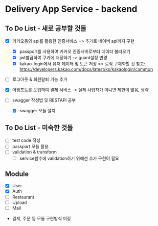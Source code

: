 # Delivery App Service - backend

## To Do List - 새로 공부할 것들

- [x] 카카오등의 api를 활용한 인증서비스 => 추가로 네이버 api까지 구현

  - [x] passport를 사용하여 카카오 인증서버로부터 데이터 불러오기
  - [x] jwt발급하여 쿠키에 저장하기 -> guard설정 변경
  - [x] kakao-login에서 유저 데이터 및 토큰 저장 => 로직 구체화할 것
        참고: https://developers.kakao.com/docs/latest/ko/kakaologin/common

- [ ] 로그아웃 & 회원탈퇴 기능 추가

- [x] 아임포트를 도입하여 결제 서비스 -> 실제 사업자가 아니면 제한이 많음, 생략
- [ ] swagger 작성법 및 RESTAPI 공부
  - [x] swagger 모듈 설치

## To Do List - 미숙한 것들

- [ ] test code 작성
- [ ] passport 모듈 활용
- [ ] validation & transform
  - [ ] service함수에 validation하기 위해선 추가 구현이 필요

## Module

- [x] User
- [x] Auth
- [ ] Restaurant
- [ ] Upload
- [ ] Mail

- 결제, 주문 등 모듈 구현방식 미정
